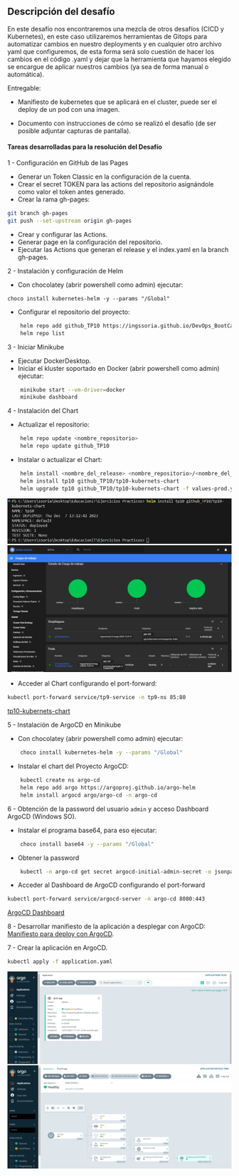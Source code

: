 ## Descripción del desafío

En este desafío nos encontraremos una mezcla de otros desafíos (CICD y Kubernetes), en este caso utilizaremos herramientas de Gitops para automatizar cambios en nuestro deployments y en cualquier otro archivo yaml que configuremos, de esta forma será solo cuestión de hacer los cambios en el código .yaml y dejar que la herramienta que hayamos elegido se encargue de aplicar nuestros cambios (ya sea de forma manual o automática).

Entregable:

* Manifiesto de kubernetes que se aplicará en el cluster, puede ser el deploy de un pod con una imagen.

* Documento con instrucciones de cómo se realizó el desafío (de ser posible adjuntar capturas de pantalla). 


#### Tareas desarrolladas para la resolución del Desafío
1 - Configuración en GitHub de las Pages
* Generar un Token Classic en la configuración de la cuenta.
* Crear el secret TOKEN para las actions del repositorio asignándole como valor el token antes generado.
* Crear la rama gh-pages:
```bash
git branch gh-pages 
git push --set-upstream origin gh-pages
```
* Crear y configurar las Actions.
* Generar page en la configuración del repositorio.
* Ejecutar las Actions que generan el release y el index.yaml en la branch gh-pages.

2 - Instalación y configuración de Helm
* Con chocolatey (abrir powershell como admin) ejecutar:
```bach
choco install kubernetes-helm -y --params "/Global"
``` 
* Configurar el repositorio del proyecto:
```bash
    helm repo add github_TP10 https://ingssoria.github.io/DevOps_BootCamp_EIT/
    helm repo list
```

3 - Iniciar Minikube
* Ejecutar DockerDesktop.
* Iniciar el kluster soportado en Docker (abrir powershell como admin) ejecutar:
```bash
    minikube start --vm-driver=docker
    minikube dashboard
```

4 - Instalación del Chart
* Actualizar el repositorio:
```bash
    helm repo update <nombre_repositorio>
    helm repo update github_TP10
```
* Instalar o actualizar el Chart:  
```bash
    helm install <nombre_del_release> <nombre_repositorio>/<nombre_del_chart>
	helm install tp10 github_TP10/tp10-kubernets-chart
	helm upgrade tp10 github_TP10/tp10-kubernets-chart -f values-prod.yaml
```
![helm install](image_helm_install.png)
![minikube_dashboard](image_minikube_dashboard.png)

* Acceder al Chart configurando el port-forward:
```bash
kubectl port-forward service/tp9-service -n tp9-ns 85:80
```
[tp10-kubernets-chart](http://localhost:85)

5 - Instalación de ArgoCD en Minikube
* Con chocolatey (abrir powershell como admin) ejecutar:
```bash
    choco install kubernetes-helm -y --params "/Global"
``` 
* Instalar el chart del Proyecto ArgoCD:
```bash
    kubectl create ns argo-cd
    helm repo add argo https://argoproj.github.io/argo-helm
    helm install argocd argo/argo-cd -n argo-cd
```
6 - Obtención de la password del usuario `admin` y acceso Dashboard ArgoCD (Windows SO).
* Instalar el programa base64, para eso ejecutar:	
```bash
	choco install base64 -y --params "/Global"
```
* Obtener la password
```bash
    kubectl -n argo-cd get secret argocd-initial-admin-secret -o jsonpath="{.data.password}" | base64 -d
```
* Acceder al Dashboard de ArgoCD configurando el port-forward
```bash
kubectl port-forward service/argocd-server -n argo-cd 8080:443
```
[ArgoCD Dashboard](http://localhost:8080)

8 - Desarrollar manifiesto de la aplicación a desplegar con ArgoCD:
[Manifiesto para deploy con ArgoCD](/TP_10/argocd/application.yaml).

7 - Crear la aplicación en ArgoCD.
```bash
kubectl apply -f application.yaml
```
![ArgoCD Dashboard](image_app_list.png)
![Alt text](image_tp10_app_details.png)


